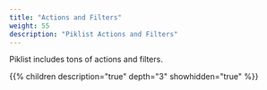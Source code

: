 ```yaml
---
title: "Actions and Filters"
weight: 55
description: "Piklist Actions and Filters"
---
```


Piklist includes tons of actions and filters.

{{% children description="true" depth="3" showhidden="true" %}}
